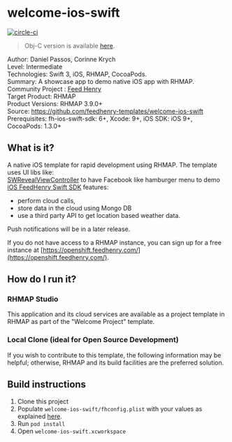 # welcome-ios-swift
[![circle-ci](https://img.shields.io/circleci/project/github/feedhenry-templates/welcome-ios-swift/master.svg)](https://circleci.com/gh/feedhenry-templates/welcome-ios-swift)

> Obj-C version is available [here](https://github.com/feedhenry-templates/welcome-ios).

Author: Daniel Passos, Corinne Krych  
Level: Intermediate  
Technologies: Swift 3, iOS, RHMAP, CocoaPods.  
Summary: A showcase app to demo native iOS app with RHMAP.  
Community Project : [Feed Henry](http://feedhenry.org)  
Target Product: RHMAP  
Product Versions: RHMAP 3.9.0+  
Source: https://github.com/feedhenry-templates/welcome-ios-swift  
Prerequisites: fh-ios-swift-sdk: 6+, Xcode: 9+, iOS SDK: iOS 9+, CocoaPods: 1.3.0+

## What is it?

A native iOS template for rapid development using RHMAP. The template uses UI libs like:  
 [SWRevealViewController](https://github.com/John-Lluch/SWRevealViewController) to have Facebook like hamburger menu to demo  
[iOS FeedHenry Swift SDK](https://github.com/feedhenry/fh-ios-swift-sdk) features:

- perform cloud calls,
- store data in the cloud using Mongo DB
- use a third party API to get location based weather data.

Push notifications will be in a later release.

If you do not have access to a RHMAP instance, you can sign up for a free instance at [https://openshift.feedhenry.com/](https://openshift.feedhenry.com/).

## How do I run it?  

### RHMAP Studio

This application and its cloud services are available as a project template in RHMAP as part of the "Welcome Project" template.

### Local Clone (ideal for Open Source Development)
If you wish to contribute to this template, the following information may be helpful; otherwise, RHMAP and its build facilities are the preferred solution.

## Build instructions

1. Clone this project
1. Populate `welcome-ios-swift/fhconfig.plist` with your values as explained [here](https://access.redhat.com/documentation/en-us/red_hat_mobile_application_platform_hosted/3/html/client_sdk/native-ios-swift).
1. Run `pod install`
1. Open `welcome-ios-swift.xcworkspace`
